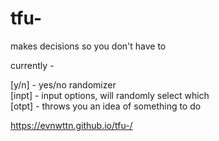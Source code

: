 # tfu-

makes decisions so you don't have to

currently - 

[y/n] - yes/no randomizer
<br /> [inpt] - input options, will randomly select which
<br /> [otpt] - throws you an idea of something to do

https://evnwttn.github.io/tfu-/
